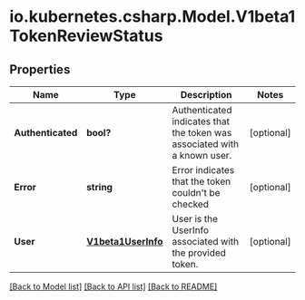 # io.kubernetes.csharp.Model.V1beta1TokenReviewStatus
## Properties

Name | Type | Description | Notes
------------ | ------------- | ------------- | -------------
**Authenticated** | **bool?** | Authenticated indicates that the token was associated with a known user. | [optional] 
**Error** | **string** | Error indicates that the token couldn&#39;t be checked | [optional] 
**User** | [**V1beta1UserInfo**](V1beta1UserInfo.md) | User is the UserInfo associated with the provided token. | [optional] 

[[Back to Model list]](../README.md#documentation-for-models) [[Back to API list]](../README.md#documentation-for-api-endpoints) [[Back to README]](../README.md)

